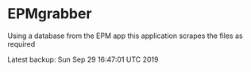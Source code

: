 # EPMgrabber
Using a database from the EPM app this application scrapes the files as required


Latest backup: Sun Sep 29 16:47:01 UTC 2019
